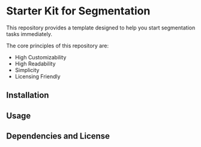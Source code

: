 # Starter Kit for Segmentation
This repository provides a template designed to help you start segmentation tasks immediately.   

The core principles of this repository are:  
- High Customizability
- High Readability
- Simplicity
- Licensing Friendly 

## Installation


## Usage


## Dependencies and License

